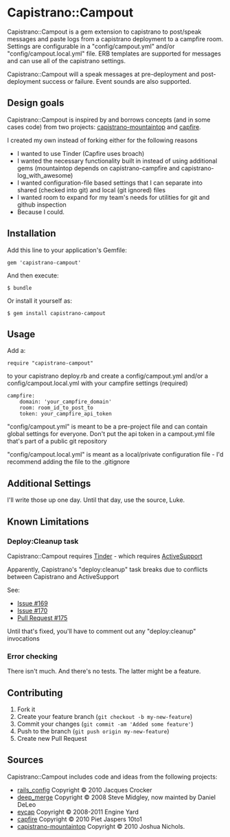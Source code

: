 # Capistrano::Campout

Capistrano::Campout is a gem extension to capistrano to post/speak messages 
and paste logs from a capistrano deployment to a campfire room. Settings are 
configurable in a "config/campout.yml" and/or "config/campout.local.yml" 
file. ERB templates are supported for messages and can use all of the 
capistrano settings.
 
Capistrano::Campout will a speak messages at pre-deployment and 
post-deployment success or failure. Event sounds are also supported.

## Design goals

Capistrano::Campout is inspired by and borrows concepts (and in some cases code) 
from two projects: [capistrano-mountaintop](https://github.com/technicalpickles/capistrano-mountaintop) and [capfire](https://github.com/pjaspers/capfire). 

I created my own instead of forking either for the following reasons

* I wanted to use Tinder (Capfire uses broach)
* I wanted the necessary functionality built in instead of using additional gems (mountaintop depends on capistrano-campfire and capistrano-log_with_awesome)
* I wanted configuration-file based settings that I can separate into shared (checked into git) and local (git ignored) files
* I wanted room to expand for my team's needs for utilities for git and github inspection
* Because I could.

## Installation

Add this line to your application's Gemfile:

    gem 'capistrano-campout'

And then execute:

    $ bundle

Or install it yourself as:

    $ gem install capistrano-campout

## Usage

Add a:

	require "capistrano-campout"  

to your capistrano deploy.rb and create a config/campout.yml and/or a config/campout.local.yml with your campfire settings (required)

	campfire:
	    domain: 'your_campfire_domain'
	    room: room_id_to_post_to
	    token: your_campfire_api_token

"config/campout.yml" is meant to be a pre-project file and can contain global settings for everyone. Don't put the api token in a campout.yml file that's part of a public git repository

"config/campout.local.yml" is meant as a local/private configuration file - I'd recommend adding the file to the .gitignore

## Additional Settings

I'll write those up one day. Until that day, use the source, Luke.

## Known Limitations

### Deploy:Cleanup task

Capistrano::Campout requires [Tinder](https://github.com/collectiveidea/tinder) - which requires [ActiveSupport](https://github.com/rails/rails/tree/master/activesupport)

Apparently, Capistrano's "deploy:cleanup" task breaks due to conflicts between Capistrano and ActiveSupport

See:

* [Issue #169](https://github.com/capistrano/capistrano/issues/169)
* [Issue #170](https://github.com/capistrano/capistrano/issues/170)
* [Pull Request #175](https://github.com/capistrano/capistrano/pull/175)

Until that's fixed, you'll have to comment out any "deploy:cleanup" invocations 

### Error checking

There isn't much. And there's no tests. The latter might be a feature.

## Contributing

1. Fork it
2. Create your feature branch (`git checkout -b my-new-feature`)
3. Commit your changes (`git commit -am 'Added some feature'`)
4. Push to the branch (`git push origin my-new-feature`)
5. Create new Pull Request

## Sources

Capistrano::Campout includes code and ideas from the following projects:

* [rails_config](https://github.com/railsjedi/rails_config) Copyright © 2010 Jacques Crocker
* [deep_merge](https://github.com/danielsdeleo/deep_merge) Copyright © 2008 Steve Midgley, now mainted by Daniel DeLeo
* [eycap](https://github.com/engineyard/eycap) Copyright © 2008-2011 Engine Yard
* [capfire](https://github.com/pjaspers/capfire) Copyright © 2010 Piet Jaspers 10to1
* [capistrano-mountaintop](https://github.com/technicalpickles/capistrano-mountaintop) Copyright © 2010 Joshua Nichols.


